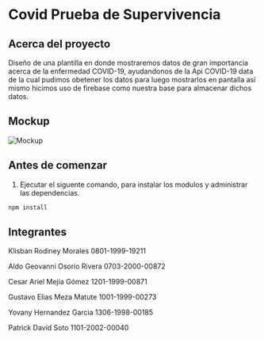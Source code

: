 # Covid Prueba de Supervivencia

## Acerca del proyecto
Diseño de una plantilla en donde mostraremos datos de gran importancia acerca de la enfermedad COVID-19, ayudandonos de la Api COVID-19 data de la cual pudimos obetener los datos para luego mostrarlos en pantalla así mismo hicimos uso de firebase como nuestra base para almacenar dichos datos.

## Mockup
![Mockup](./src./assets.Mockup-Covid.png)

## Antes de comenzar
1. Ejecutar el siguente comando, para instalar los modulos y administrar las dependencias.
```bash
npm install
```
## Integrantes
Klisban Rodiney Morales
0801-1999-19211

Aldo Geovanni Osorio Rivera
0703-2000-00872

Cesar Ariel Mejía Gómez 
1201-1999-00871

Gustavo Elias Meza Matute 
1001-1999-00273

Yovany Hernandez Garcia
1306-1998-00185

Patrick David Soto
1101-2002-00040
